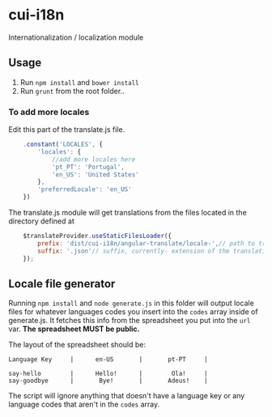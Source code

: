 # cui-i18n
Internationalization / localization module

## Usage
1. Run ```npm install``` and ```bower install```
2. Run ```grunt``` from the root folder..

### To add more locales
Edit this part of the translate.js file.
```javascript
    .constant('LOCALES', {
        'locales': {
        	//add more locales here
            'pt_PT': 'Portugal',
            'en_US': 'United States'
        },
        'preferredLocale': 'en_US'
    })
```
The translate.js module will get translations from the files located in the directory defined at
```javascript
    $translateProvider.useStaticFilesLoader({
        prefix: 'dist/cui-i18n/angular-translate/locale-',// path to translations files
        suffix: '.json'// suffix, currently- extension of the translations
    });
```

## Locale file generator
Running ```npm install``` and ```node generate.js``` in this folder will output locale files for whatever languages codes you insert into the ```codes``` array inside of generate.js. It fetches this info from the spreadsheet you put into the ```url``` var.
<b>The spreadsheet MUST be public.</b>

The layout of the spreadsheet should be:

    Language Key     |      en-US       |       pt-PT     |
    
    say-hello		 |      Hello!      |        Ola!     |
    say-goodbye      |       Bye!       |       Adeus!    |	

The script will ignore anything that doesn't have a language key or any language codes that aren't in the ```codes``` array.

